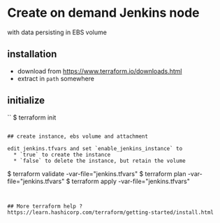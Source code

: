 # Create on demand Jenkins node

with data persisting in EBS volume

## installation

  * download from https://www.terraform.io/downloads.html
  * extract in `path` somewhere

## initialize

``
$ terraform init
```

## create instance, ebs volume and attachment

edit jenkins.tfvars and set `enable_jenkins_instance` to 
  * `true` to create the instance
  * `false` to delete the instance, but retain the volume

```
$ terraform validate -var-file="jenkins.tfvars"
$ terraform plan -var-file="jenkins.tfvars"
$ terraform apply -var-file="jenkins.tfvars"
```


## More terraform help ?
https://learn.hashicorp.com/terraform/getting-started/install.html
